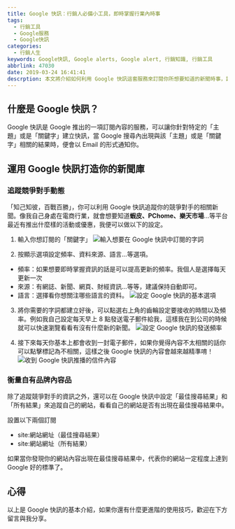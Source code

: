```yaml
---
title: Google 快訊：行銷人必備小工具，即時掌握行業內時事
tags:
  - 行銷工具
  - Google服務
  - Google快訊
categories:
  - 行銷人生
keywords: Google快訊, Google alerts, Google alert, 行銷知識, 行銷工具
abbrlink: 47030
date: 2019-03-24 16:41:41
descrption: 本文將介紹如何利用 Google 快訊這套服務來訂閱你所想要知道的新聞時事，讓你掌握世界發生的大小事。
---
```

## 什麼是 Google 快訊？
Google 快訊是 Google 推出的一項訂閱內容的服務，可以讓你針對特定的「主題」或是「關鍵字」建立快訊，當 Google 搜尋內出現與該「主題」或是「關鍵字」相關的結果時，便會以 Email 的形式通知你。

## 運用 Google 快訊打造你的新聞庫
### 追蹤競爭對手動態
「知己知彼，百戰百勝」，你可以利用 Google 快訊追蹤你的競爭對手的相關新聞。像我自己身處在電商行業，就會想要知道**蝦皮、PChome、樂天市場**...等平台最近有推出什麼樣的活動或優惠，我便可以做以下的設定。

<!--more-->

1. 輸入你想訂閱的「關鍵字」
![輸入想要在 Google 快訊中訂閱的字詞](https://res.cloudinary.com/larrynote/image/upload/v1567305908/larrynotepost/images16_fhc4wt.jpg)

2. 按顯示選項設定頻率、資料來源、語言...等選項。
* 頻率：如果想要即時掌握資訊的話是可以提高更新的頻率。我個人是選擇每天更新一次
* 來源：有網誌、新聞、網頁、財經資訊...等等，建議保持自動即可。
* 語言：選擇看你想關注哪些語言的資料。
![設定 Google 快訊的基本選項](https://res.cloudinary.com/larrynote/image/upload/v1567305909/larrynotepost/images17_rgggjs.jpg)

3. 將你需要的字詞都建立好後，可以點選右上角的齒輪設定要接收的時間以及頻率。例如我自己設定每天早上 8 點發送電子郵件給我，這樣我在到公司的時候就可以快速瀏覽看看有沒有什麼新的新聞。
![設定 Google 快訊的發送頻率](https://res.cloudinary.com/larrynote/image/upload/v1567305908/larrynotepost/images18_bvdxdi.jpg)

4. 接下來每天你基本上都會收到一封電子郵件，如果你覺得內容不太相關的話你可以點擊標記為不相關，這樣之後 Google 快訊的內容會越來越精準唷！
![收到 Google 快訊推播的信件內容](https://res.cloudinary.com/larrynote/image/upload/v1567305908/larrynotepost/images19_yqfmnn.jpg)

### 衡量自有品牌內容品
除了追蹤競爭對手的資訊之外，還可以在 Google 快訊中設定「最佳搜尋結果」和「所有結果」來追蹤自己的網站，看看自己的網站是否有出現在最佳搜尋結果中。

設置以下兩個訂閱
* site:網站網址（最佳搜尋結果）
* site:網站網址（所有結果）

如果當你發現你的網站內容出現在最佳搜尋結果中，代表你的網站一定程度上達到 Google 好的標準了。

## 心得
以上是 Google 快訊的基本介紹，如果你還有什麼更進階的使用技巧，歡迎在下方留言與我分享。
